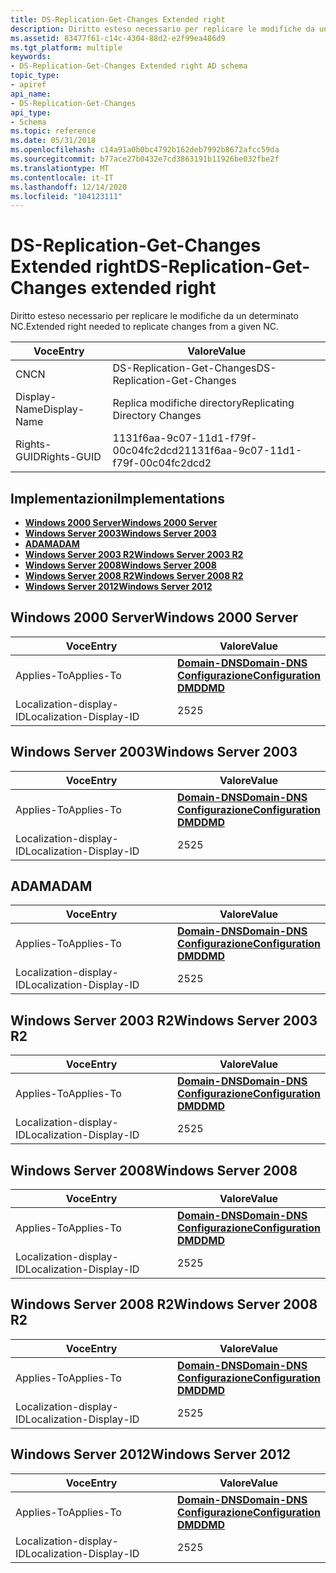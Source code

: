 ```yaml
---
title: DS-Replication-Get-Changes Extended right
description: Diritto esteso necessario per replicare le modifiche da un determinato NC.
ms.assetid: 83477f61-c14c-4304-88d2-e2f99ea486d9
ms.tgt_platform: multiple
keywords:
- DS-Replication-Get-Changes Extended right AD schema
topic_type:
- apiref
api_name:
- DS-Replication-Get-Changes
api_type:
- Schema
ms.topic: reference
ms.date: 05/31/2018
ms.openlocfilehash: c14a91a0b0bc4792b162deb7992b8672afcc59da
ms.sourcegitcommit: b77ace27b0432e7cd3863191b11926be032fbe2f
ms.translationtype: MT
ms.contentlocale: it-IT
ms.lasthandoff: 12/14/2020
ms.locfileid: "104123111"
---
```

# <a name="ds-replication-get-changes-extended-right"></a><span data-ttu-id="f7a95-104">DS-Replication-Get-Changes Extended right</span><span class="sxs-lookup"><span data-stu-id="f7a95-104">DS-Replication-Get-Changes extended right</span></span>

<span data-ttu-id="f7a95-105">Diritto esteso necessario per replicare le modifiche da un determinato NC.</span><span class="sxs-lookup"><span data-stu-id="f7a95-105">Extended right needed to replicate changes from a given NC.</span></span>



| <span data-ttu-id="f7a95-106">Voce</span><span class="sxs-lookup"><span data-stu-id="f7a95-106">Entry</span></span> | <span data-ttu-id="f7a95-107">Valore</span><span class="sxs-lookup"><span data-stu-id="f7a95-107">Value</span></span> |
|--------------|--------------------------------------|
| <span data-ttu-id="f7a95-108">CN</span><span class="sxs-lookup"><span data-stu-id="f7a95-108">CN</span></span>           | <span data-ttu-id="f7a95-109">DS-Replication-Get-Changes</span><span class="sxs-lookup"><span data-stu-id="f7a95-109">DS-Replication-Get-Changes</span></span>           |
| <span data-ttu-id="f7a95-110">Display-Name</span><span class="sxs-lookup"><span data-stu-id="f7a95-110">Display-Name</span></span> | <span data-ttu-id="f7a95-111">Replica modifiche directory</span><span class="sxs-lookup"><span data-stu-id="f7a95-111">Replicating Directory Changes</span></span>        |
| <span data-ttu-id="f7a95-112">Rights-GUID</span><span class="sxs-lookup"><span data-stu-id="f7a95-112">Rights-GUID</span></span>  | <span data-ttu-id="f7a95-113">1131f6aa-9c07-11d1-f79f-00c04fc2dcd2</span><span class="sxs-lookup"><span data-stu-id="f7a95-113">1131f6aa-9c07-11d1-f79f-00c04fc2dcd2</span></span> |



## <a name="implementations"></a><span data-ttu-id="f7a95-114">Implementazioni</span><span class="sxs-lookup"><span data-stu-id="f7a95-114">Implementations</span></span>

-   [<span data-ttu-id="f7a95-115">**Windows 2000 Server**</span><span class="sxs-lookup"><span data-stu-id="f7a95-115">**Windows 2000 Server**</span></span>](#windows-2000-server)
-   [<span data-ttu-id="f7a95-116">**Windows Server 2003**</span><span class="sxs-lookup"><span data-stu-id="f7a95-116">**Windows Server 2003**</span></span>](#windows-server-2003)
-   [<span data-ttu-id="f7a95-117">**ADAM**</span><span class="sxs-lookup"><span data-stu-id="f7a95-117">**ADAM**</span></span>](#adam)
-   [<span data-ttu-id="f7a95-118">**Windows Server 2003 R2**</span><span class="sxs-lookup"><span data-stu-id="f7a95-118">**Windows Server 2003 R2**</span></span>](#windows-server-2003-r2)
-   [<span data-ttu-id="f7a95-119">**Windows Server 2008**</span><span class="sxs-lookup"><span data-stu-id="f7a95-119">**Windows Server 2008**</span></span>](#windows-server-2008)
-   [<span data-ttu-id="f7a95-120">**Windows Server 2008 R2**</span><span class="sxs-lookup"><span data-stu-id="f7a95-120">**Windows Server 2008 R2**</span></span>](#windows-server-2008-r2)
-   [<span data-ttu-id="f7a95-121">**Windows Server 2012**</span><span class="sxs-lookup"><span data-stu-id="f7a95-121">**Windows Server 2012**</span></span>](#windows-server-2012)

## <a name="windows-2000-server"></a><span data-ttu-id="f7a95-122">Windows 2000 Server</span><span class="sxs-lookup"><span data-stu-id="f7a95-122">Windows 2000 Server</span></span>



| <span data-ttu-id="f7a95-123">Voce</span><span class="sxs-lookup"><span data-stu-id="f7a95-123">Entry</span></span> | <span data-ttu-id="f7a95-124">Valore</span><span class="sxs-lookup"><span data-stu-id="f7a95-124">Value</span></span> |
|-------------------------|----------------------------------------------------------------------------------------------------------------------------------|
| <span data-ttu-id="f7a95-125">Applies-To</span><span class="sxs-lookup"><span data-stu-id="f7a95-125">Applies-To</span></span>              | [<span data-ttu-id="f7a95-126">**Domain-DNS**</span><span class="sxs-lookup"><span data-stu-id="f7a95-126">**Domain-DNS**</span></span>](c-domaindns.md)<br/> [<span data-ttu-id="f7a95-127">**Configurazione**</span><span class="sxs-lookup"><span data-stu-id="f7a95-127">**Configuration**</span></span>](c-configuration.md)<br/> [<span data-ttu-id="f7a95-128">**DMD**</span><span class="sxs-lookup"><span data-stu-id="f7a95-128">**DMD**</span></span>](c-dmd.md)<br/> |
| <span data-ttu-id="f7a95-129">Localization-display-ID</span><span class="sxs-lookup"><span data-stu-id="f7a95-129">Localization-Display-ID</span></span> | <span data-ttu-id="f7a95-130">25</span><span class="sxs-lookup"><span data-stu-id="f7a95-130">25</span></span>                                                                                                                               |



## <a name="windows-server-2003"></a><span data-ttu-id="f7a95-131">Windows Server 2003</span><span class="sxs-lookup"><span data-stu-id="f7a95-131">Windows Server 2003</span></span>



| <span data-ttu-id="f7a95-132">Voce</span><span class="sxs-lookup"><span data-stu-id="f7a95-132">Entry</span></span> | <span data-ttu-id="f7a95-133">Valore</span><span class="sxs-lookup"><span data-stu-id="f7a95-133">Value</span></span> |
|-------------------------|----------------------------------------------------------------------------------------------------------------------------------|
| <span data-ttu-id="f7a95-134">Applies-To</span><span class="sxs-lookup"><span data-stu-id="f7a95-134">Applies-To</span></span>              | [<span data-ttu-id="f7a95-135">**Domain-DNS**</span><span class="sxs-lookup"><span data-stu-id="f7a95-135">**Domain-DNS**</span></span>](c-domaindns.md)<br/> [<span data-ttu-id="f7a95-136">**Configurazione**</span><span class="sxs-lookup"><span data-stu-id="f7a95-136">**Configuration**</span></span>](c-configuration.md)<br/> [<span data-ttu-id="f7a95-137">**DMD**</span><span class="sxs-lookup"><span data-stu-id="f7a95-137">**DMD**</span></span>](c-dmd.md)<br/> |
| <span data-ttu-id="f7a95-138">Localization-display-ID</span><span class="sxs-lookup"><span data-stu-id="f7a95-138">Localization-Display-ID</span></span> | <span data-ttu-id="f7a95-139">25</span><span class="sxs-lookup"><span data-stu-id="f7a95-139">25</span></span>                                                                                                                               |



## <a name="adam"></a><span data-ttu-id="f7a95-140">ADAM</span><span class="sxs-lookup"><span data-stu-id="f7a95-140">ADAM</span></span>



| <span data-ttu-id="f7a95-141">Voce</span><span class="sxs-lookup"><span data-stu-id="f7a95-141">Entry</span></span> | <span data-ttu-id="f7a95-142">Valore</span><span class="sxs-lookup"><span data-stu-id="f7a95-142">Value</span></span> |
|-------------------------|----------------------------------------------------------------------------------------------------------------------------------|
| <span data-ttu-id="f7a95-143">Applies-To</span><span class="sxs-lookup"><span data-stu-id="f7a95-143">Applies-To</span></span>              | [<span data-ttu-id="f7a95-144">**Domain-DNS**</span><span class="sxs-lookup"><span data-stu-id="f7a95-144">**Domain-DNS**</span></span>](c-domaindns.md)<br/> [<span data-ttu-id="f7a95-145">**Configurazione**</span><span class="sxs-lookup"><span data-stu-id="f7a95-145">**Configuration**</span></span>](c-configuration.md)<br/> [<span data-ttu-id="f7a95-146">**DMD**</span><span class="sxs-lookup"><span data-stu-id="f7a95-146">**DMD**</span></span>](c-dmd.md)<br/> |
| <span data-ttu-id="f7a95-147">Localization-display-ID</span><span class="sxs-lookup"><span data-stu-id="f7a95-147">Localization-Display-ID</span></span> | <span data-ttu-id="f7a95-148">25</span><span class="sxs-lookup"><span data-stu-id="f7a95-148">25</span></span>                                                                                                                               |



## <a name="windows-server-2003-r2"></a><span data-ttu-id="f7a95-149">Windows Server 2003 R2</span><span class="sxs-lookup"><span data-stu-id="f7a95-149">Windows Server 2003 R2</span></span>



| <span data-ttu-id="f7a95-150">Voce</span><span class="sxs-lookup"><span data-stu-id="f7a95-150">Entry</span></span> | <span data-ttu-id="f7a95-151">Valore</span><span class="sxs-lookup"><span data-stu-id="f7a95-151">Value</span></span> |
|-------------------------|----------------------------------------------------------------------------------------------------------------------------------|
| <span data-ttu-id="f7a95-152">Applies-To</span><span class="sxs-lookup"><span data-stu-id="f7a95-152">Applies-To</span></span>              | [<span data-ttu-id="f7a95-153">**Domain-DNS**</span><span class="sxs-lookup"><span data-stu-id="f7a95-153">**Domain-DNS**</span></span>](c-domaindns.md)<br/> [<span data-ttu-id="f7a95-154">**Configurazione**</span><span class="sxs-lookup"><span data-stu-id="f7a95-154">**Configuration**</span></span>](c-configuration.md)<br/> [<span data-ttu-id="f7a95-155">**DMD**</span><span class="sxs-lookup"><span data-stu-id="f7a95-155">**DMD**</span></span>](c-dmd.md)<br/> |
| <span data-ttu-id="f7a95-156">Localization-display-ID</span><span class="sxs-lookup"><span data-stu-id="f7a95-156">Localization-Display-ID</span></span> | <span data-ttu-id="f7a95-157">25</span><span class="sxs-lookup"><span data-stu-id="f7a95-157">25</span></span>                                                                                                                               |



## <a name="windows-server-2008"></a><span data-ttu-id="f7a95-158">Windows Server 2008</span><span class="sxs-lookup"><span data-stu-id="f7a95-158">Windows Server 2008</span></span>



| <span data-ttu-id="f7a95-159">Voce</span><span class="sxs-lookup"><span data-stu-id="f7a95-159">Entry</span></span> | <span data-ttu-id="f7a95-160">Valore</span><span class="sxs-lookup"><span data-stu-id="f7a95-160">Value</span></span> |
|-------------------------|----------------------------------------------------------------------------------------------------------------------------------|
| <span data-ttu-id="f7a95-161">Applies-To</span><span class="sxs-lookup"><span data-stu-id="f7a95-161">Applies-To</span></span>              | [<span data-ttu-id="f7a95-162">**Domain-DNS**</span><span class="sxs-lookup"><span data-stu-id="f7a95-162">**Domain-DNS**</span></span>](c-domaindns.md)<br/> [<span data-ttu-id="f7a95-163">**Configurazione**</span><span class="sxs-lookup"><span data-stu-id="f7a95-163">**Configuration**</span></span>](c-configuration.md)<br/> [<span data-ttu-id="f7a95-164">**DMD**</span><span class="sxs-lookup"><span data-stu-id="f7a95-164">**DMD**</span></span>](c-dmd.md)<br/> |
| <span data-ttu-id="f7a95-165">Localization-display-ID</span><span class="sxs-lookup"><span data-stu-id="f7a95-165">Localization-Display-ID</span></span> | <span data-ttu-id="f7a95-166">25</span><span class="sxs-lookup"><span data-stu-id="f7a95-166">25</span></span>                                                                                                                               |



## <a name="windows-server-2008-r2"></a><span data-ttu-id="f7a95-167">Windows Server 2008 R2</span><span class="sxs-lookup"><span data-stu-id="f7a95-167">Windows Server 2008 R2</span></span>



| <span data-ttu-id="f7a95-168">Voce</span><span class="sxs-lookup"><span data-stu-id="f7a95-168">Entry</span></span> | <span data-ttu-id="f7a95-169">Valore</span><span class="sxs-lookup"><span data-stu-id="f7a95-169">Value</span></span> |
|-------------------------|----------------------------------------------------------------------------------------------------------------------------------|
| <span data-ttu-id="f7a95-170">Applies-To</span><span class="sxs-lookup"><span data-stu-id="f7a95-170">Applies-To</span></span>              | [<span data-ttu-id="f7a95-171">**Domain-DNS**</span><span class="sxs-lookup"><span data-stu-id="f7a95-171">**Domain-DNS**</span></span>](c-domaindns.md)<br/> [<span data-ttu-id="f7a95-172">**Configurazione**</span><span class="sxs-lookup"><span data-stu-id="f7a95-172">**Configuration**</span></span>](c-configuration.md)<br/> [<span data-ttu-id="f7a95-173">**DMD**</span><span class="sxs-lookup"><span data-stu-id="f7a95-173">**DMD**</span></span>](c-dmd.md)<br/> |
| <span data-ttu-id="f7a95-174">Localization-display-ID</span><span class="sxs-lookup"><span data-stu-id="f7a95-174">Localization-Display-ID</span></span> | <span data-ttu-id="f7a95-175">25</span><span class="sxs-lookup"><span data-stu-id="f7a95-175">25</span></span>                                                                                                                               |



## <a name="windows-server-2012"></a><span data-ttu-id="f7a95-176">Windows Server 2012</span><span class="sxs-lookup"><span data-stu-id="f7a95-176">Windows Server 2012</span></span>



| <span data-ttu-id="f7a95-177">Voce</span><span class="sxs-lookup"><span data-stu-id="f7a95-177">Entry</span></span> | <span data-ttu-id="f7a95-178">Valore</span><span class="sxs-lookup"><span data-stu-id="f7a95-178">Value</span></span> |
|-------------------------|----------------------------------------------------------------------------------------------------------------------------------|
| <span data-ttu-id="f7a95-179">Applies-To</span><span class="sxs-lookup"><span data-stu-id="f7a95-179">Applies-To</span></span>              | [<span data-ttu-id="f7a95-180">**Domain-DNS**</span><span class="sxs-lookup"><span data-stu-id="f7a95-180">**Domain-DNS**</span></span>](c-domaindns.md)<br/> [<span data-ttu-id="f7a95-181">**Configurazione**</span><span class="sxs-lookup"><span data-stu-id="f7a95-181">**Configuration**</span></span>](c-configuration.md)<br/> [<span data-ttu-id="f7a95-182">**DMD**</span><span class="sxs-lookup"><span data-stu-id="f7a95-182">**DMD**</span></span>](c-dmd.md)<br/> |
| <span data-ttu-id="f7a95-183">Localization-display-ID</span><span class="sxs-lookup"><span data-stu-id="f7a95-183">Localization-Display-ID</span></span> | <span data-ttu-id="f7a95-184">25</span><span class="sxs-lookup"><span data-stu-id="f7a95-184">25</span></span>                                                                                                                               |



 

 





